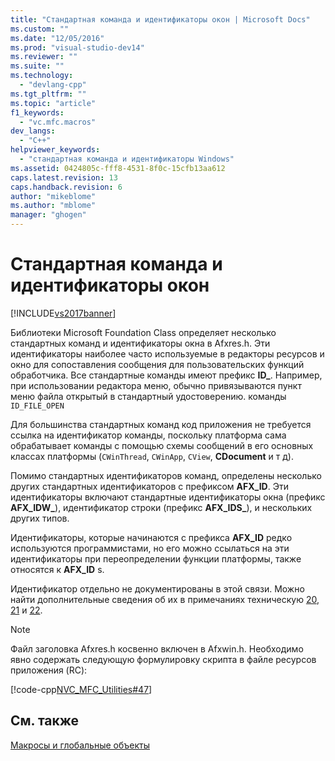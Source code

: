 ```yaml
---
title: "Стандартная команда и идентификаторы окон | Microsoft Docs"
ms.custom: ""
ms.date: "12/05/2016"
ms.prod: "visual-studio-dev14"
ms.reviewer: ""
ms.suite: ""
ms.technology: 
  - "devlang-cpp"
ms.tgt_pltfrm: ""
ms.topic: "article"
f1_keywords: 
  - "vc.mfc.macros"
dev_langs: 
  - "C++"
helpviewer_keywords: 
  - "стандартная команда и идентификаторы Windows"
ms.assetid: 0424805c-fff8-4531-8f0c-15cfb13aa612
caps.latest.revision: 13
caps.handback.revision: 6
author: "mikeblome"
ms.author: "mblome"
manager: "ghogen"
---
```

# Стандартная команда и идентификаторы окон
[!INCLUDE[vs2017banner](../../assembler/inline/includes/vs2017banner.md)]

Библиотеки Microsoft Foundation Class определяет несколько стандартных команд и идентификаторы окна в Afxres.h.  Эти идентификаторы наиболее часто используемые в редакторы ресурсов и окно для сопоставления сообщения для пользовательских функций обработчика.  Все стандартные команды имеют префикс **ID\_**.  Например, при использовании редактора меню, обычно привязываются пункт меню файла открытый в стандартный удостоверению. команды `ID_FILE_OPEN`  
  
 Для большинства стандартных команд код приложения не требуется ссылка на идентификатор команды, поскольку платформа сама обрабатывает команды с помощью схемы сообщений в его основных классах платформы \(`CWinThread`, `CWinApp`, `CView`, **CDocument** и т д\).  
  
 Помимо стандартных идентификаторов команд, определены несколько других стандартных идентификаторов с префиксом **AFX\_ID**.  Эти идентификаторы включают стандартные идентификаторы окна \(префикс **AFX\_IDW\_**\), идентификатор строки \(префикс **AFX\_IDS\_**\), и нескольких других типов.  
  
 Идентификаторы, которые начинаются с префикса **AFX\_ID** редко используются программистами, но его можно ссылаться на эти идентификаторы при переопределении функции платформы, также относятся к **AFX\_ID** s.  
  
 Идентификатор отдельно не документированы в этой связи.  Можно найти дополнительные сведения об их в примечаниях техническую [20](../../mfc/tn020-id-naming-and-numbering-conventions.md), [21](../../mfc/tn021-command-and-message-routing.md) и [22](../../mfc/tn022-standard-commands-implementation.md).  
  
> [!NOTE]
>  Файл заголовка Afxres.h косвенно включен в Afxwin.h.  Необходимо явно содержать следующую формулировку скрипта в файле ресурсов приложения \(RC\):  
  
 [!code-cpp[NVC_MFC_Utilities#47](../../mfc/codesnippet/CPP/standard-command-and-window-ids_1.h)]  
  
## См. также  
 [Макросы и глобальные объекты](../../mfc/reference/mfc-macros-and-globals.md)